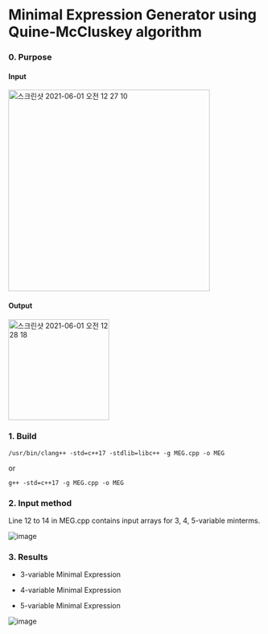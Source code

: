 # Minimal Expression Generator using Quine-McCluskey algorithm

### 0. Purpose
#### Input
<img width="400" alt="스크린샷 2021-06-01 오전 12 27 10" src="https://user-images.githubusercontent.com/56920080/120214942-1e92e080-c270-11eb-862a-a7dc95757e7e.png">

#### Output
<img width="200" alt="스크린샷 2021-06-01 오전 12 28 18" src="https://user-images.githubusercontent.com/56920080/120215141-57cb5080-c270-11eb-8abb-4ee3f92727fc.png">

### 1. Build
```
/usr/bin/clang++ -std=c++17 -stdlib=libc++ -g MEG.cpp -o MEG 
```
or
```
g++ -std=c++17 -g MEG.cpp -o MEG
```
 
### 2. Input method

Line 12 to 14 in MEG.cpp contains input arrays for 3, 4, 5-variable minterms.

![image](https://user-images.githubusercontent.com/56920080/120215585-df18c400-c270-11eb-8d7f-bb6497cbdecd.png)

### 3. Results

-  3-variable Minimal Expression
 
- 4-variable Minimal Expression
 	
- 5-variable Minimal Expression
 
![image](https://user-images.githubusercontent.com/56920080/120215833-30c14e80-c271-11eb-9e7a-c18c1ef300f7.png)




